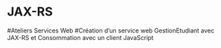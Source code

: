 # JAX-RS
#Ateliers Services Web
#Création d’un service web GestionEtudiant avec JAX-RS et Consommation avec un client JavaScript
